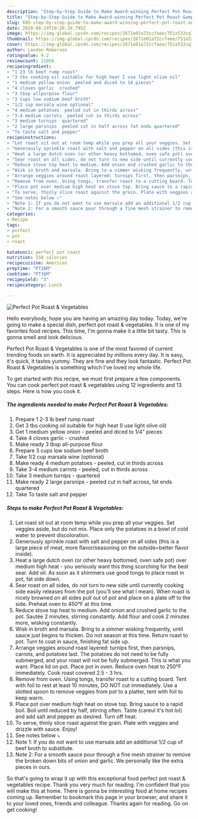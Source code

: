 ```yaml
---
description: "Step-by-Step Guide to Make Award-winning Perfect Pot Roast &amp;amp; Vegetables"
title: "Step-by-Step Guide to Make Award-winning Perfect Pot Roast &amp;amp; Vegetables"
slug: 695-step-by-step-guide-to-make-award-winning-perfect-pot-roast-and-amp-vegetables
date: 2020-08-14T19:26:39.795Z
image: https://img-global.cpcdn.com/recipes/2671e01a72ccfaee/751x532cq70/perfect-pot-roast-vegetables-recipe-main-photo.jpg
thumbnail: https://img-global.cpcdn.com/recipes/2671e01a72ccfaee/751x532cq70/perfect-pot-roast-vegetables-recipe-main-photo.jpg
cover: https://img-global.cpcdn.com/recipes/2671e01a72ccfaee/751x532cq70/perfect-pot-roast-vegetables-recipe-main-photo.jpg
author: Landon Roberson
ratingvalue: 4.2
reviewcount: 21056
recipeingredient:
- "1 23 lb beef rump roast"
- "3 tbs cooking oil suitable for high heat I use light olive oil"
- "1 medium yellow onion  peeled and diced to 14 pieces"
- "4 cloves garlic  crushed"
- "3 tbsp allpurpose flour"
- "3 cups low sodium beef broth"
- "1/2 cup marsala wine optional"
- "4 medium potatoes  peeled cut in thirds across"
- "3-4 medium carrots  peeled cut in thirds across"
- "3 medium turnips  quartered"
- "2 large parsnips  peeled cut in half across fat ends quartered"
- "To taste salt and pepper"
recipeinstructions:
- "Let roast sit out at room temp while you prep all your veggies. Set veggies aside, but do not mix. Place only the potatoes in a bowl of cold water to prevent discoloration."
- "Generously sprinkle roast with salt and pepper on all sides (this is a large piece of meat, more flavor/seasoning on the outside=better flavor inside)."
- "Heat a large dutch oven (or other heavy bottomed, oven safe pot) over medium high heat - you seriously want this thing scorching for the best sear. Add oil. As soon as it shimmers use good tongs to place roast in pot, fat side down."
- "Sear roast on all sides, do not turn to new side until currently cooking side easily releases from the pot (you&#39;ll see what I mean). When roast is nicely browned on all sides pull out of pot and place on a plate off to the side. Preheat oven to 450°F at this time."
- "Reduce stove top heat to medium. Add onion and crushed garlic to the pot. Sautée 2 minutes, stirring constantly. Add flour and cook 2 minutes more, wisking constantly."
- "Wisk in broth and marsala. Bring to a simmer wisking frequently, until sauce just begins to thicken. Do not season at this time. Return roast to pot. Turn to coat in sauce, finishing fat side up."
- "Arrange veggies around roast layered: turnips first, then parsnips, carrots, and potatoes last. The potatoes do not need to be fully submerged, and your roast will not be fully submerged. This is what you want. Place lid on pot. Place pot in oven. Reduce oven heat to 250°F immediately. Cook roast covered 2.5 - 3 hrs."
- "Remove from oven. Using tongs, transfer roast to a cutting board. Tent with foil to rest at least 10 minutes, DO NOT cut immediately. Use a slotted spoon to remove veggies from pot to a platter, tent with foil to keep warm."
- "Place pot over medium high heat on stove top. Bring sauce to a rapid boil. Boil until reduced by half, stirring often. Taste (careul it&#39;s hot lol) and add salt and pepper as desired. Turn off heat."
- "To serve, thinly slice roast against the grain. Plate with veggies and drizzle with sauce. Enjoy!"
- "See notes below ⤵"
- "Note 1: If you do not want to use marsala add an additional 1/2 cup of beef broth to substitute."
- "Note 2: For a smooth sauce pour through a fine mesh strainer to remove the broken down bits of onion and garlic. We personally like the extra pieces in ours."
categories:
- Recipe
tags:
- perfect
- pot
- roast

katakunci: perfect pot roast 
nutrition: 150 calories
recipecuisine: American
preptime: "PT16M"
cooktime: "PT36M"
recipeyield: "3"
recipecategory: Lunch

---
```



![Perfect Pot Roast &amp; Vegetables](https://img-global.cpcdn.com/recipes/2671e01a72ccfaee/751x532cq70/perfect-pot-roast-vegetables-recipe-main-photo.jpg)

Hello everybody, hope you are having an amazing day today. Today, we're going to make a special dish, perfect pot roast &amp; vegetables. It is one of my favorites food recipes. This time, I'm gonna make it a little bit tasty. This is gonna smell and look delicious.

Perfect Pot Roast &amp; Vegetables is one of the most favored of current trending foods on earth. It is appreciated by millions every day. It is easy, it's quick, it tastes yummy. They are fine and they look fantastic. Perfect Pot Roast &amp; Vegetables is something which I've loved my whole life.




To get started with this recipe, we must first prepare a few components. You can cook perfect pot roast &amp; vegetables using 12 ingredients and 13 steps. Here is how you cook it.

<!--inarticleads1-->

##### The ingredients needed to make Perfect Pot Roast &amp; Vegetables:

1. Prepare 1 2-3 lb beef rump roast
1. Get 3 tbs cooking oil suitable for high heat (I use light olive oil)
1. Get 1 medium yellow onion - peeled and diced to 1/4&#34; pieces
1. Take 4 cloves garlic - crushed
1. Make ready 3 tbsp all-purpose flour
1. Prepare 3 cups low sodium beef broth
1. Take 1/2 cup marsala wine (optional)
1. Make ready 4 medium potatoes - peeled, cut in thirds across
1. Take 3-4 medium carrots - peeled, cut in thirds across
1. Take 3 medium turnips - quartered
1. Make ready 2 large parsnips - peeled cut in half across, fat ends quartered
1. Take To taste salt and pepper




<!--inarticleads2-->

##### Steps to make Perfect Pot Roast &amp; Vegetables:

1. Let roast sit out at room temp while you prep all your veggies. Set veggies aside, but do not mix. Place only the potatoes in a bowl of cold water to prevent discoloration.
1. Generously sprinkle roast with salt and pepper on all sides (this is a large piece of meat, more flavor/seasoning on the outside=better flavor inside).
1. Heat a large dutch oven (or other heavy bottomed, oven safe pot) over medium high heat - you seriously want this thing scorching for the best sear. Add oil. As soon as it shimmers use good tongs to place roast in pot, fat side down.
1. Sear roast on all sides, do not turn to new side until currently cooking side easily releases from the pot (you&#39;ll see what I mean). When roast is nicely browned on all sides pull out of pot and place on a plate off to the side. Preheat oven to 450°F at this time.
1. Reduce stove top heat to medium. Add onion and crushed garlic to the pot. Sautée 2 minutes, stirring constantly. Add flour and cook 2 minutes more, wisking constantly.
1. Wisk in broth and marsala. Bring to a simmer wisking frequently, until sauce just begins to thicken. Do not season at this time. Return roast to pot. Turn to coat in sauce, finishing fat side up.
1. Arrange veggies around roast layered: turnips first, then parsnips, carrots, and potatoes last. The potatoes do not need to be fully submerged, and your roast will not be fully submerged. This is what you want. Place lid on pot. Place pot in oven. Reduce oven heat to 250°F immediately. Cook roast covered 2.5 - 3 hrs.
1. Remove from oven. Using tongs, transfer roast to a cutting board. Tent with foil to rest at least 10 minutes, DO NOT cut immediately. Use a slotted spoon to remove veggies from pot to a platter, tent with foil to keep warm.
1. Place pot over medium high heat on stove top. Bring sauce to a rapid boil. Boil until reduced by half, stirring often. Taste (careul it&#39;s hot lol) and add salt and pepper as desired. Turn off heat.
1. To serve, thinly slice roast against the grain. Plate with veggies and drizzle with sauce. Enjoy!
1. See notes below ⤵
1. Note 1: If you do not want to use marsala add an additional 1/2 cup of beef broth to substitute.
1. Note 2: For a smooth sauce pour through a fine mesh strainer to remove the broken down bits of onion and garlic. We personally like the extra pieces in ours.




So that's going to wrap it up with this exceptional food perfect pot roast &amp; vegetables recipe. Thank you very much for reading. I'm confident that you will make this at home. There is gonna be interesting food at home recipes coming up. Remember to bookmark this page in your browser, and share it to your loved ones, friends and colleague. Thanks again for reading. Go on get cooking!
